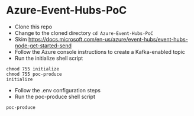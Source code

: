 # Azure-Event-Hubs-PoC

* Clone this repo
* Change to the cloned directory
```cd Azure-Event-Hubs-PoC```
* Skim https://docs.microsoft.com/en-us/azure/event-hubs/event-hubs-node-get-started-send
* Follow the Azure console instructions to create a Kafka-enabled topic
* Run the initialize shell script
```shell
chmod 755 initialize
chmod 755 poc-produce
initialize
```
* Follow the .env configuration steps
* Run the poc-produce shell script
```shell
poc-produce
```
